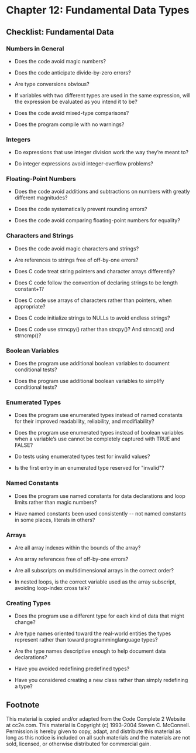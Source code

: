 Chapter 12: Fundamental Data Types
==================================

Checklist: Fundamental Data
---------------------------

### Numbers in General

- Does the code avoid magic numbers?

- Does the code anticipate divide-by-zero errors?

- Are type conversions obvious?

- If variables with two different types are used in the same expression, will the expression be evaluated as you intend it to be?

- Does the code avoid mixed-type comparisons?

- Does the program compile with no warnings?

### Integers

- Do expressions that use integer division work the way they’re meant to?

- Do integer expressions avoid integer-overflow problems?

### Floating-Point Numbers

- Does the code avoid additions and subtractions on numbers with greatly different magnitudes?

- Does the code systematically prevent rounding errors?

- Does the code avoid comparing floating-point numbers for equality?

### Characters and Strings

- Does the code avoid magic characters and strings?

- Are references to strings free of off-by-one errors?

- Does C code treat string pointers and character arrays differently?

- Does C code follow the convention of declaring strings to be length constant+1?

- Does C code use arrays of characters rather than pointers, when appropriate?

- Does C code initialize strings to NULLs to avoid endless strings?

- Does C code use strncpy() rather than strcpy()? And strncat() and strncmp()?

### Boolean Variables

- Does the program use additional boolean variables to document conditional tests?

- Does the program use additional boolean variables to simplify conditional tests?

### Enumerated Types

- Does the program use enumerated types instead of named constants for their improved readability, reliability, and modifiability?

- Does the program use enumerated types instead of boolean variables when a variable’s use cannot be completely captured with TRUE and FALSE?

- Do tests using enumerated types test for invalid values?

- Is the first entry in an enumerated type reserved for "invalid"?

### Named Constants

- Does the program use named constants for data declarations and loop limits rather than magic numbers?

- Have named constants been used consistently -- not named constants in some places, literals in others?

### Arrays

- Are all array indexes within the bounds of the array?

- Are array references free of off-by-one errors?

- Are all subscripts on multidimensional arrays in the correct order?

- In nested loops, is the correct variable used as the array subscript, avoiding loop-index cross talk?

### Creating Types

- Does the program use a different type for each kind of data that might change?

- Are type names oriented toward the real-world entities the types represent rather than toward programminglanguage types?

- Are the type names descriptive enough to help document data declarations?

- Have you avoided redefining predefined types?

- Have you considered creating a new class rather than simply redefining a type?


Footnote
--------
This material is copied and/or adapted from the Code Complete 2 Website at cc2e.com. This material is Copyright (c) 1993-2004 Steven C. McConnell. Permission is hereby given to copy, adapt, and distribute this material as long as this notice is included on all such materials and the materials are not sold, licensed, or otherwise distributed for commercial gain.

